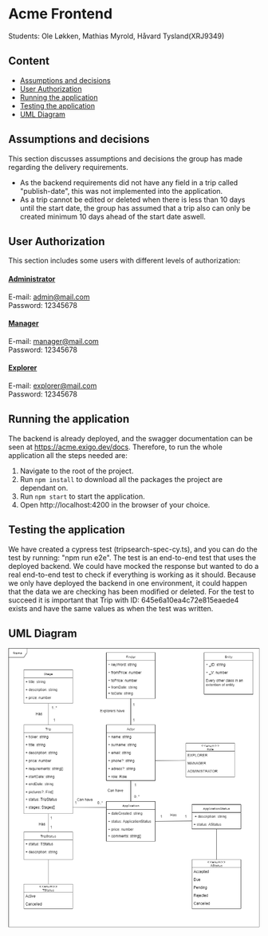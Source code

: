 # Acme Frontend

Students: Ole Løkken, Mathias Myrold, Håvard Tysland(XRJ9349)

## Content

- [Assumptions and decisions](#assumptions-and-decisions)
- [User Authorization](#user-authorization)
- [Running the application](#running-the-application)
- [Testing the application](#testing-the-application)
- [UML Diagram](#uml-diagram)

## Assumptions and decisions

This section discusses assumptions and decisions the group has made regarding the delivery requirements.

- As the backend requirements did not have any field in a trip called "publish-date", this was not implemented into the application.
- As a trip cannot be edited or deleted when there is less than 10 days until the start date, the group has assumed that a trip also can only be created minimum 10 days ahead of the start date aswell.

## User Authorization

This section includes some users with different levels of authorization:

#### <u>Administrator</u>

E-mail: admin@mail.com\
Password: 12345678

#### <u>Manager</u>

E-mail: manager@mail.com\
Password: 12345678

#### <u>Explorer</u>

E-mail: explorer@mail.com\
Password: 12345678

## Running the application

The backend is already deployed, and the swagger documentation can be seen at https://acme.exigo.dev/docs. Therefore, to run the whole application all the steps needed are:

1. Navigate to the root of the project.
2. Run `npm install` to download all the packages the project are dependant on.
3. Run `npm start` to start the application.
4. Open http://localhost:4200 in the browser of your choice.

## Testing the application
We have created a cypress test (tripsearch-spec-cy.ts), and you can do the test by running: "npm run e2e". The test is an end-to-end test that uses the deployed backend. We could have mocked the response but wanted to do a real end-to-end test to check if everything is working as it should. Because we only have deployed the backend in one environment, it could happen that the data we are checking has been modified or deleted. For the test to succeed it is important that Trip with ID: 645e6a10ea4c72e815eaede4 exists and have the same values as when the test was written. 

## UML Diagram

<img src='src/assets/Uml-Diagram.png'/>
